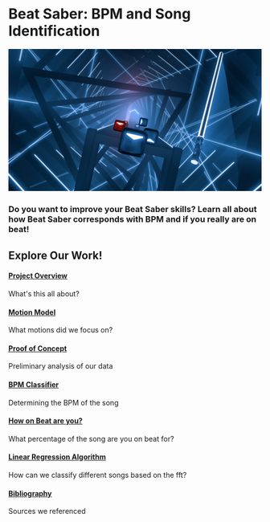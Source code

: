 # Beat Saber: BPM and Song Identification

![Beat Saber](images/beatsaber-1.jpg)

### Do you want to improve your Beat Saber skills? Learn all about how Beat Saber corresponds with BPM and if you really are on beat!

## Explore Our Work!

#### [Project Overview](project-overview.md)
What's this all about?

#### [Motion Model](motion-model.md)
What motions did we focus on?

#### [Proof of Concept](motion-model.md#proof-of-concept)
Preliminary analysis of our data

#### [BPM Classifier](bpm-classification.md)
Determining the BPM of the song

#### [How on Beat are you?](how-on-beat-are-you.md)
What percentage of the song are you on beat for?

#### [Linear Regression Algorithm](linear-regression-algorithm.md)
How can we classify different songs based on the fft?

#### [Bibliography](bibliography.md)
Sources we referenced